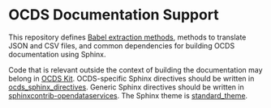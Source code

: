 # OCDS Documentation Support

This repository defines [Babel extraction methods](http://babel.pocoo.org/en/latest/messages.html), methods to translate JSON and CSV files, and common dependencies for building OCDS documentation using Sphinx.

Code that is relevant outside the context of building the documentation may belong in [OCDS Kit](https://github.com/open-contracting/ocdskit). OCDS-specific Sphinx directives should be written in [ocds_sphinx_directives](https://github.com/open-contracting/ocds_sphinx_directives). Generic Sphinx directives should be written in [sphinxcontrib-opendataservices](https://github.com/OpenDataServices/sphinxcontrib-opendataservices). The Sphinx theme is [standard_theme](https://github.com/open-contracting/standard_theme).
